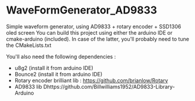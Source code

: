 # WaveFormGenerator_AD9833
Simple waveform generator, using AD9833 + rotary encoder + SSD1306 oled screen
You can build this project using either the arduino IDE or cmake-arduino (included).
In case of the latter, you'll probably need to tune the CMakeLists.txt

You'll also need the following dependencies :
* u8g2 (install it from arduino IDE)
* Bounce2 (install it from arduino IDE)
* Rotary encoder brilliant lib : https://github.com/brianlow/Rotary
* AD9833 lib Dhttps://github.com/Billwilliams1952/AD9833-Library-Arduino
